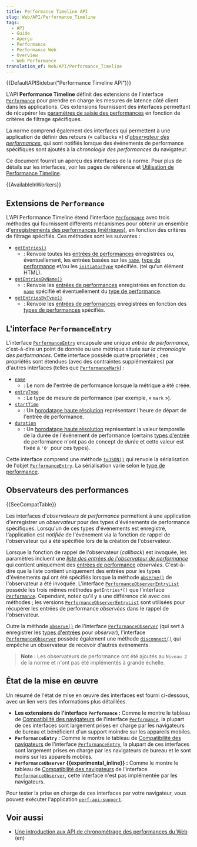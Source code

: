 ```yaml
---
title: Performance Timeline API
slug: Web/API/Performance_Timeline
tags:
  - API
  - Guide
  - Aperçu
  - Performance
  - Performance Web
  - Overview
  - Web Performance
translation_of: Web/API/Performance_Timeline
---
```


{{DefaultAPISidebar("Performance Timeline API")}}

L'API **Performance Timeline** définit des extensions de l'interface [`Performance`](/fr/docs/Web/API/Performance) pour prendre en charge les mesures de latence côté client dans les applications. Ces extensions fournissent des interfaces permettant de récupérer les [paramètres de saisie des performances](/fr/docs/Web/API/PerformanceEntry) en fonction de critères de filtrage spécifiques.

La norme comprend également des interfaces qui permettent à une application de définir des retours (« callbacks ») d'_[observateur des performances](#performance_observers)_, qui sont notifiés lorsque des événements de performance spécifiques sont ajoutés à la _chronologie des performances_ du navigateur.

Ce document fournit un aperçu des interfaces de la norme. Pour plus de détails sur les interfaces, voir les pages de référence et [Utilisation de Performance Timeline](/fr/docs/Web/API/Performance_Timeline/Using_Performance_Timeline).

{{AvailableInWorkers}}

## Extensions de `Performance`

L'API Performance Timeline étend l'interface [`Performance`](/fr/docs/Web/API/Performance) avec trois méthodes qui fournissent différents mécanismes pour obtenir un ensemble d'[enregistrements des performances (métriques)](/fr/docs/Web/API/PerformanceEntry), en fonction des critères de filtrage spécifiés. Ces méthodes sont les suivantes :

- [`getEntries()`](/fr/docs/Web/API/Performance/getEntries)
  - : Renvoie toutes les [entrées de performances](/fr/docs/Web/API/PerformanceEntry) enregistrées ou, éventuellement, les entrées basées sur les [`name`](/fr/docs/Web/API/PerformanceEntry/name), [type de performance](/fr/docs/Web/API/PerformanceEntry) et/ou les [`initiatorType`](/fr/docs/Web/API/PerformanceResourceTiming/initiatorType) spécifiés. (tel qu'un élément HTML).
- [`getEntriesByName()`](/fr/docs/Web/API/Performance/getEntriesByName)
  - : Renvoie les [entrées de performances](/fr/docs/Web/API/PerformanceEntry) enregistrées en fonction du [`name`](/fr/docs/Web/API/PerformanceEntry/name) spécifié et éventuellement du [type de performance](/fr/docs/Web/API/PerformanceEntry).
- [`getEntriesByType()`](/fr/docs/Web/API/Performance/getEntriesByType)
  - : Renvoie les [entrées de perfornances](/fr/docs/Web/API/PerformanceEntry) enregistrées en fonction des [types de performances](/fr/docs/Web/API/PerformanceEntry) spécifiés.

## L'interface `PerformanceEntry`

L'interface [`PerformanceEntry`](/fr/docs/Web/API/PerformanceEntry) encapsule une unique _entrée de performance_, c'est-à-dire un point de donnée ou une métrique située sur _la chronologie des performances_. Cette interface possède quatre propriétés ; ces propriétés sont étendues (avec des contraintes supplémentaires) par d'autres interfaces (telles que [`PerformanceMark`](/fr/docs/Web/API/PerformanceMark)) :

- [`name`](/fr/docs/Web/API/PerformanceEntry/name)
  - : Le nom de l'entrée de performance lorsque la métrique a été créée.
- [`entryType`](/fr/docs/Web/API/PerformanceEntry/entryType)
  - : Le type de mesure de performance (par exemple, « `mark` »).
- [`startTime`](/fr/docs/Web/API/PerformanceEntry/startTime)
  - : Un [horodatage haute résolution](/fr/docs/Web/API/DOMHighResTimeStamp) représentant l'heure de départ de l'entrée de performance.
- [`duration`](/fr/docs/Web/API/PerformanceEntry/duration)
  - : Un [horodatage haute résolution](/fr/docs/Web/API/DOMHighResTimeStamp) représentant la valeur temporelle de la durée de l'événement de performance (certains [types d'entrée](/fr/docs/Web/API/PerformanceEntry/entryType) de performance n'ont pas de concept de _durée_ et cette valeur est fixée à `'0'` pour ces types).

Cette interface comprend une méthode [`toJSON()`](/fr/docs/Web/API/PerformanceEntry/toJSON) qui renvoie la sérialisation de l'objet [`PerformanceEntry`](/fr/docs/Web/API/PerformanceEntry). La sérialisation varie selon le [type de performance](/fr/docs/Web/API/PerformanceEntry/entryType).

## Observateurs des performances

{{SeeCompatTable}}

Les interfaces d'_observateurs de performance_ permettent à une application d'enregistrer un _observateur_ pour des types d'événements de performance spécifiques. Lorsqu'un de ces types d'événements est enregistré, l'application est _notifiée_ de l'événement via la fonction de rappel de l'observateur qui a été spécifiée lors de la création de l'observateur.

Lorsque la fonction de rappel de l'observateur (_callback_) est invoquée, les paramètres incluent une _[liste des entrées de l'observateur de performance](/fr/docs/Web/API/PerformanceObserverEntryList)_ qui contient uniquement des [entrées de performance](/fr/docs/Web/API/PerformanceEntry) _observées_. C'est-à-dire que la liste contient uniquement des entrées pour les types d'événements qui ont été spécifiés lorsque la méthode [`observe()`](/fr/docs/Web/API/PerformanceObserver/observe) de l'observateur a été invoquée. L'interface [`PerformanceObserverEntryList`](/fr/docs/Web/API/PerformanceObserverEntryList) possède les trois mêmes méthodes `getEntries*()` que l'interface [`Performance`](/fr/docs/Web/API/Performance). Cependant, notez qu'il y a une différence clé avec ces méthodes ; les versions [`PerformanceObserverEntryList`](/fr/docs/Web/API/PerformanceObserverEntryList) sont utilisées pour récupérer les entrées de performance _observées_ dans le rappel de l'observateur.

Outre la méthode [`observe()`](/fr/docs/Web/API/PerformanceObserver/observe) de l'interface [`PerformanceObserver`](/fr/docs/Web/API/PerformanceObserver) (qui sert à enregistrer les [types d'entrées](/fr/docs/Web/API/PerformanceEntry) pour _observer_), l'interface [`PerformanceObserver`](/fr/docs/Web/API/PerformanceObserver) possède également une méthode [`disconnect()`](/fr/docs/Web/API/PerformanceObserver/disconnect) qui empêche un observateur de recevoir d'autres événements.

> **Note :** Les observateurs de performance ont été ajoutés au `Niveau 2` de la norme et n'ont pas été implémentés à grande échelle.

## État de la mise en œuvre

Un résumé de l'état de mise en œuvre des interfaces est fourni ci-dessous, avec un lien vers des informations plus détaillées.

- **Les extensions de l'interface `Performance` :** Comme le montre le tableau de [Compatibilité des navigateurs](/fr/docs/Web/API/Performance#browser_compatibility) de l'interface [`Performance`](/fr/docs/Web/API/Performance), la plupart de ces interfaces sont largement prises en charge par les navigateurs de bureau et bénéficient d'un support moindre sur les appareils mobiles.
- **`PerformanceEntry` :** Comme le montre le tableau de [Compatibilité des navigateurs](/fr/docs/Web/API/PerformanceEntry#browser_compatibility) de l'interface [`PerformanceEntry`](/fr/docs/Web/API/PerformanceEntry), la plupart de ces interfaces sont largement prises en charge par les navigateurs de bureau et le sont moins sur les appareils mobiles.
- **`PerformanceObserver` {{experimental_inline}} :** Comme le montre le tableau de [Compatibilité des navigateurs](/fr/docs/Web/API/PerformanceObserver#browser_compatibility) de l'interface [`PerformanceObserver`](/fr/docs/Web/API/PerformanceObserver), cette interface n'est pas implémentée par les navigateurs.

Pour tester la prise en charge de ces interfaces par votre navigateur, vous pouvez exécuter l'application [`perf-api-support`](https://mdn.github.io/web-performance/perf-api-support.html).

## Voir aussi

- [Une introduction aux API de chronométrage des performances du Web](https://siusin.github.io/perf-timing-primer/) (en)
